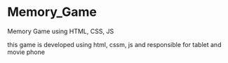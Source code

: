 # Memory_Game
Memory Game using HTML, CSS, JS

this game is developed using html, cssm, js
and responsible for tablet and movie phone 